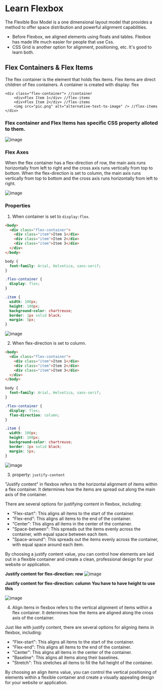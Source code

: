 # Learn Flexbox

The Flexible Box Model is a one dimensional layout model that provides a
method to offer space distribution and powerful alignment capabilities.

- Before Flexbox, we aligned elements using floats and tables. Flexbox has
  made life much easier for people that use Css.
- CSS Grid is another option for alignment, positioning, etc. It's good to learn
  both.

## Flex Containers & Flex Items

The flex container is the element that holds flex items. Flex items are direct
children of flex containers. A container is created with display: flex

```
<div class="flex-container"> //container
    <div>Flex Item 1</div> //flex-items
    <div>Flex Item 2</div> //flex-items
    <img src="pic.png" alt="alternative-text-to-image" /> //flex-items
</div>
```

### Flex container and Flex Items has specific CSS property alloted to them.

![image](https://user-images.githubusercontent.com/52499108/217751356-272d9f96-8cda-402e-86ce-4d484cd0a7de.png)

### Flex Axes

When the flex container has a flex-direction of row, the main axis runs horizontally from left to right and the cross axis runs vertically from top to bottom. When the flex-direction is set to column, the main axis runs vertically from top to bottom and the cross axis runs horizontally from left to right.

![image](https://user-images.githubusercontent.com/52499108/217752846-ae5627f9-35f2-4aca-a539-00ed34051b3d.png)

### Properties

1. When container is set to `display:flex`.

```html
<body>
  <div class="flex-container">
    <div class="item">Item 1</div>
    <div class="item">Item 2</div>
    <div class="item">Item 3</div>
  </div>
</body>
```

```css
body {
  font-family: Arial, Helvetica, sans-serif;
}

.flex-container {
  display: flex;
}

.item {
  width: 100px;
  height: 100px;
  background-color: chartreuse;
  border: 1px solid black;
  margin: 5px;
}
```

![image](https://user-images.githubusercontent.com/52499108/217771393-4105d286-14c4-4889-a326-399a3ba2accf.png)

2. When flex-direction is set to column.

```html
<body>
  <div class="flex-container">
    <div class="item">Item 1</div>
    <div class="item">Item 2</div>
    <div class="item">Item 3</div>
  </div>
</body>
```

```css
body {
  font-family: Arial, Helvetica, sans-serif;
}

.flex-container {
  display: flex;
  flex-direction: column;
}

.item {
  width: 100px;
  height: 100px;
  background-color: chartreuse;
  border: 1px solid black;
  margin: 5px;
}
```

![image](https://user-images.githubusercontent.com/52499108/217787042-be6b22c9-ecec-44ca-8b52-8a2d41c3015d.png)

3. property: `justify-content`

"Justify content" in flexbox refers to the horizontal alignment of items within a flex container. It determines how the items are spread out along the main axis of the container.

There are several options for justifying content in flexbox, including:

- "Flex-start": This aligns all items to the start of the container.
- "Flex-end": This aligns all items to the end of the container.
- "Center": This aligns all items in the center of the container.
- "Space-between": This spreads out the items evenly across the container, with equal space between each item.
- "Space-around": This spreads out the items evenly across the container, with equal space around each item.

By choosing a justify content value, you can control how elements are laid out in a flexible container and create a clean, professional design for your website or application.

**Justify content for flex-direction: row**
![image](https://user-images.githubusercontent.com/52499108/217788941-691bbf00-82af-4058-8fbe-f3a05265fceb.png)

**Justify content for flex-direction: column**
**You have to have height to use this**

![image](https://user-images.githubusercontent.com/52499108/217789339-c4ccc564-8f54-47fe-9a73-1921d9ee847f.png)

4. Align items in flexbox refers to the vertical alignment of items within a flex container. It determines how the items are aligned along the cross axis of the container.

Just like with justify content, there are several options for aligning items in flexbox, including:

- "Flex-start": This aligns all items to the start of the container.
- "Flex-end": This aligns all items to the end of the container.
- "Center": This aligns all items in the center of the container.
- "Baseline": This aligns all items along their baselines.
- "Stretch": This stretches all items to fill the full height of the container.

By choosing an align items value, you can control the vertical positioning of elements within a flexible container and create a visually appealing design for your website or application.
